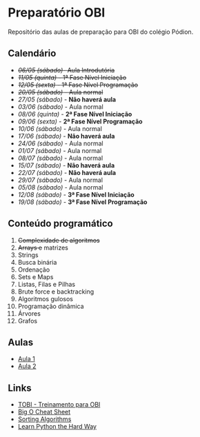 # Preparatório OBI

Repositório das aulas de preparação para OBI do colégio Pódion.

## Calendário

- ~~*06/05 (sábado)*- Aula Introdutória~~
- ~~*11/05 (quinta)* - 1ª Fase Nível Iniciação~~
- ~~*12/05 (sexta)* - 1ª Fase Nível Programação~~
- ~~*20/05 (sábado)* - Aula normal~~
- *27/05 (sábado)* - **Não haverá aula**
- *03/06 (sábado)* - Aula normal
- *08/06 (quinta)* - **2ª Fase Nível Iniciação**
- *09/06 (sexta)* - **2ª Fase Nível Programação**
- *10/06 (sábado)* - Aula normal
- *17/06 (sábado)* - **Não haverá aula**
- *24/06 (sábado)* - Aula normal
- *01/07 (sábado)* - Aula normal
- *08/07 (sábado)* - Aula normal
- *15/07 (sábado)* - **Não haverá aula**
- *22/07 (sábado)* - **Não haverá aula**
- *29/07 (sábado)* - Aula normal
- *05/08 (sábado)* - Aula normal
- *12/08 (sábado)* - **3ª Fase Nível Iniciação**
- *19/08 (sábado)* - **3ª Fase Nível Programação**


## Conteúdo programático

1. ~~Complexidade de algoritmos~~
2. ~~Arrays e~~ matrizes
3. Strings
4. Busca binária
5. Ordenação
6. Sets e Maps
6. Listas, Filas e Pilhas
7. Brute force e backtracking
8. Algoritmos gulosos
9. Programação dinâmica
10. Árvores
11. Grafos


## Aulas

- [Aula 1](https://github.com/iuriramos/preparatorio-obi/tree/master/Aulas/1/)
- [Aula 2](https://github.com/iuriramos/preparatorio-obi/tree/master/Aulas/2/)


## Links

- [TOBI - Treinamento para OBI](http://olimpiada.ic.unicamp.br/tobi)
- [Big O Cheat Sheet](http://bigocheatsheet.com/)
- [Sorting Algorithms](http://www.sorting-algorithms.com/)
- [Learn Python the Hard Way](https://learnpythonthehardway.org/book/)






